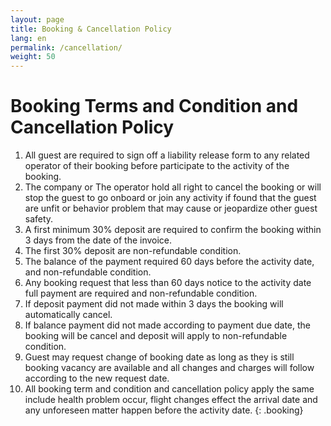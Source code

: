 ```yaml
---
layout: page
title: Booking & Cancellation Policy
lang: en
permalink: /cancellation/
weight: 50
---
```

<style>
.booking > li {
  margin-bottom:1em;
  text-align: justify;
}
</style>

# Booking Terms and Condition and Cancellation Policy 

1. All guest are required to sign off a liability release form to any related operator of their booking before participate to the activity of the booking.
1. The company or The operator hold all right to cancel the booking or will stop the guest to go onboard or join any activity if found that the guest are unfit or behavior problem that may cause or jeopardize other guest safety. 
1. A first minimum 30% deposit are required to confirm the booking within 3 days from the date of the invoice. 
1. The first 30% deposit are non-refundable condition.
1. The balance of the payment required 60 days before the activity date, and non-refundable condition.
1. Any booking request that less than 60 days notice to the activity date full payment are required and non-refundable condition.
1. If deposit payment did not made within 3 days the booking will automatically cancel.
1. If balance payment did not made according to payment due date, the booking will be cancel and deposit will apply to non-refundable condition. 
1. Guest may request change of booking date as long as they is still booking vacancy are available and all changes and charges will follow according to the new request date.
1. All booking term and condition and cancellation policy apply the same include health problem occur, flight changes effect the arrival date and any unforeseen matter happen before the activity date. 
{: .booking}
